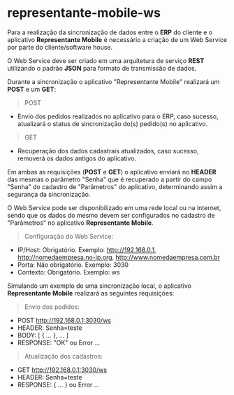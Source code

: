 # representante-mobile-ws

Para a realização da sincronização de dados entre o <b>ERP</b> do cliente e o aplicativo <b>Representante Mobile</b> é necessário a criação de um Web Service por parte do cliente/software house.

O Web Service deve ser criado em uma arquitetura de serviço <b>REST</b> utilizando o padrão <b>JSON</b> para formato de transmissão de dados.

Durante a sincronização o aplicativo "Representante Mobile" realizará um <b>POST</b> e um <b>GET</b>:

> POST
* Envio dos pedidos realizados no aplicativo para o ERP, caso sucesso, atualizará o status de sincronização do(s) pedido(s) no aplicativo.

> GET
* Recuperação dos dados cadastrais atualizados, caso sucesso, removerá os dados antigos do aplicativo.

Em ambas as requisições (<b>POST</b> e <b>GET</b>) o aplicativo enviará no <b>HEADER</b> das mesmas o parâmetro "Senha" que é recuperado a partir do campo "Senha" do cadastro de "Parâmetros" do aplicativo, determinando assim a segurança da sincronização.

O Web Service pode ser disponibilizado em uma rede local ou na internet, sendo que os dados do mesmo devem ser configurados no cadastro de "Parâmetros" no aplicativo <b>Representante Mobile</b>.

> Configuração do Web Service:
* IP/Host: Obrigatório. Exemplo: http://192.168.0.1, http://nomedaempresa.no-ip.org, http://www.nomedaempresa.com.br
* Porta: Não obrigatório. Exemplo: 3030
* Contexto: Obrigatório. Exemplo: ws

Simulando um exemplo de uma sincronização local, o aplicativo <b>Representante Mobile</b> realizará as seguintes requisições:

> Envio dos pedidos:
* POST http://192.168.0.1:3030/ws
* HEADER: Senha=teste
* BODY: [ { ... }, ... ]
* RESPONSE: "OK" ou Error ...

> Atualização dos cadastros:
* GET http://192.168.0.1:3030/ws
* HEADER: Senha=teste
* RESPONSE: { ... } ou Error ...
